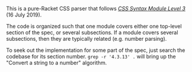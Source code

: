 This is a pure-Racket CSS parser that follows _[CSS Syntax Module
Level 3][spec]_ (16 July 2019).

The code is organized such that one module covers either one top-level
section of the spec, or several subsections.  If a module covers
several subsections, then they are typically related (e.g. number
parsing).

To seek out the implementation for some part of the spec, just search
the codebase for its section number. `grep -r '4.3.13' .` will bring
up the "Convert a string to a number" algorithm.

[spec]: https://www.w3.org/TR/css-syntax-3/
